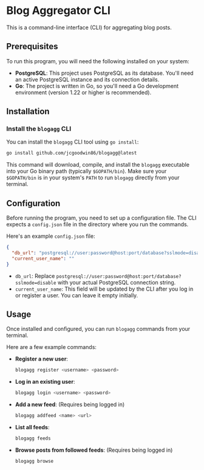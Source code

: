 # Blog Aggregator CLI

This is a command-line interface (CLI) for aggregating blog posts.

## Prerequisites

To run this program, you will need the following installed on your system:

*   **PostgreSQL**: This project uses PostgreSQL as its database. You'll need an active PostgreSQL instance and its connection details.
*   **Go**: The project is written in Go, so you'll need a Go development environment (version 1.22 or higher is recommended).

## Installation

### Install the `blogagg` CLI

You can install the `blogagg` CLI tool using `go install`:

```sh
go install github.com/jcgoodwin86/blogagg@latest
```

This command will download, compile, and install the `blogagg` executable into your Go binary path (typically `$GOPATH/bin`). Make sure your `$GOPATH/bin` is in your system's `PATH` to run `blogagg` directly from your terminal.

## Configuration

Before running the program, you need to set up a configuration file. The CLI expects a `config.json` file in the directory where you run the commands.

Here's an example `config.json` file:

```json
{
  "db_url": "postgresql://user:password@host:port/database?sslmode=disable",
  "current_user_name": ""
}
```

*   `db_url`: Replace `postgresql://user:password@host:port/database?sslmode=disable` with your actual PostgreSQL connection string.
*   `current_user_name`: This field will be updated by the CLI after you log in or register a user. You can leave it empty initially.

## Usage

Once installed and configured, you can run `blogagg` commands from your terminal.

Here are a few example commands:

*   **Register a new user**:
    ```sh
    blogagg register <username> <password>
    ```

*   **Log in an existing user**:
    ```sh
    blogagg login <username> <password>
    ```

*   **Add a new feed**: (Requires being logged in)
    ```sh
    blogagg addfeed <name> <url>
    ```

*   **List all feeds**:
    ```sh
    blogagg feeds
    ```

*   **Browse posts from followed feeds**: (Requires being logged in)
    ```sh
    blogagg browse
    ```
